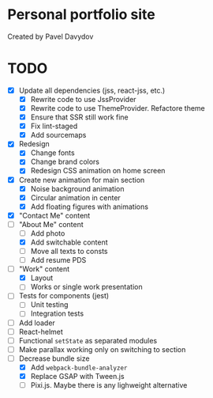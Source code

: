 # Personal portfolio site

Created by Pavel Davydov

# TODO

- [x] Update all dependencies (jss, react-jss, etc.)
  - [x] Rewrite code to use JssProvider
  - [x] Rewrite code to use ThemeProvider. Refactore theme
  - [x] Ensure that SSR still work fine
  - [x] Fix lint-staged
  - [x] Add sourcemaps
- [x] Redesign
  - [x] Change fonts
  - [x] Change brand colors
  - [x] Redesign CSS animation on home screen
- [x] Create new animation for main section
  - [x] Noise background animation
  - [x] Circular animation in center
  - [x] Add floating figures with animations
- [x] "Contact Me" content
- [ ] "About Me" content
  - [ ] Add photo
  - [x] Add switchable content
  - [ ] Move all texts to consts
  - [ ] Add resume PDS
- [ ] "Work" content
  - [x] Layout
  - [ ] Works or single work presentation
- [ ] Tests for components (jest)
  - [ ] Unit testing
  - [ ] Integration tests
- [ ] Add loader
- [ ] React-helmet
- [ ] Functional `setState` as separated modules
- [ ] Make parallax working only on switching to section
- [ ] Decrease bundle size
  - [x] Add `webpack-bundle-analyzer`
  - [x] Replace GSAP with Tween.js
  - [ ] Pixi.js. Maybe there is any lighweight alternative
